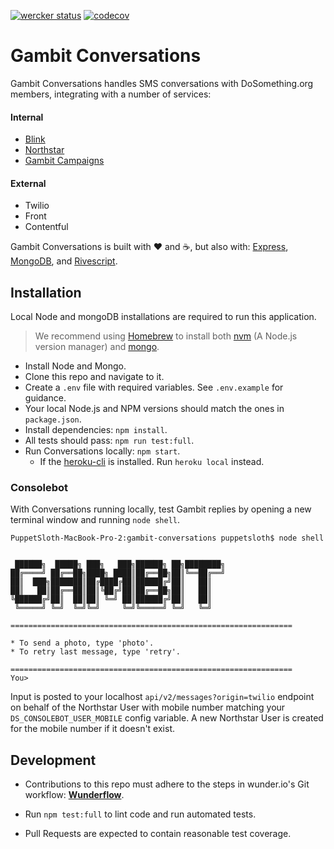 
[![wercker status](https://app.wercker.com/status/88e7574ecfa61c969df7bee4e035a7ad/s/master "wercker status")](https://app.wercker.com/project/byKey/88e7574ecfa61c969df7bee4e035a7ad) [![codecov](https://codecov.io/gh/DoSomething/gambit-conversations/branch/master/graph/badge.svg)](https://codecov.io/gh/DoSomething/gambit-conversations)

# Gambit Conversations

Gambit Conversations handles SMS conversations with DoSomething.org members, integrating with a number of services:

#### Internal
* [Blink](https://github.com/dosomething/blink)
* [Northstar](https://github.com/dosomething/northstar)
* [Gambit Campaigns](https://github.com/dosomething/gambit-campaigns)

#### External
* Twilio
* Front
* Contentful

Gambit Conversations is built with ❤️ and ☕, but also with: [Express](https://expressjs.com/), [MongoDB](https://www.mongodb.com/), and [Rivescript](https://www.rivescript.com/).

## Installation

Local Node and mongoDB installations are required to run this application.

>We recommend using [Homebrew](https://brew.sh/) to install both [nvm](https://github.com/creationix/nvm) (A Node.js version manager) and [mongo](https://docs.mongodb.com/manual/tutorial/install-mongodb-on-os-x/#install-mongodb-community-edition-with-homebrew).

* Install Node and Mongo.
* Clone this repo and navigate to it.
* Create a `.env` file with required variables. See `.env.example` for guidance.
* Your local Node.js and NPM versions should match the ones in `package.json`.
* Install dependencies: `npm install`.
* All tests should pass: `npm run test:full`.
* Run Conversations locally: `npm start`.
    * If the [heroku-cli](https://devcenter.heroku.com/articles/heroku-cli) is installed. Run `heroku local` instead.

### Consolebot
With Conversations running locally, test Gambit replies by opening a new terminal window and running `node shell`.

```
PuppetSloth-MacBook-Pro-2:gambit-conversations puppetsloth$ node shell


 ██████╗  █████╗ ███╗   ███╗██████╗ ██╗████████╗
██╔════╝ ██╔══██╗████╗ ████║██╔══██╗██║╚══██╔══╝
██║  ███╗███████║██╔████╔██║██████╔╝██║   ██║
██║   ██║██╔══██║██║╚██╔╝██║██╔══██╗██║   ██║
╚██████╔╝██║  ██║██║ ╚═╝ ██║██████╔╝██║   ██║
 ╚═════╝ ╚═╝  ╚═╝╚═╝     ╚═╝╚═════╝ ╚═╝   ╚═╝

===============================================================

* To send a photo, type 'photo'.
* To retry last message, type 'retry'.

===============================================================
You>
```

Input is posted to your localhost `api/v2/messages?origin=twilio` endpoint on behalf of the Northstar User with mobile number matching your  `DS_CONSOLEBOT_USER_MOBILE` config variable. A new Northstar User is created for the mobile number if it doesn't exist.


## Development
* Contributions to this repo must adhere to the steps in wunder.io's Git workflow:  **[Wunderflow](http://wunderflow.wunder.io/)**.

* Run `npm test:full` to lint code and run automated tests.
* Pull Requests are expected to contain reasonable test coverage.

